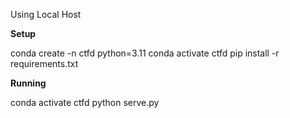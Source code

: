 Using Local Host


**Setup**  

conda create -n ctfd python=3.11 
conda activate ctfd
pip install -r requirements.txt

**Running**

conda activate ctfd
python serve.py
